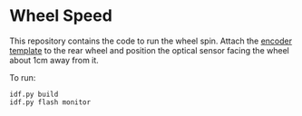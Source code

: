 # Wheel Speed

This repository contains the code to run the wheel spin. Attach the 
[encoder template](http://whizzer.bu.edu/images/encoder.gif) to the 
rear wheel and position the optical sensor facing the wheel about
1cm away from it.

To run:

```
idf.py build
idf.py flash monitor
```

